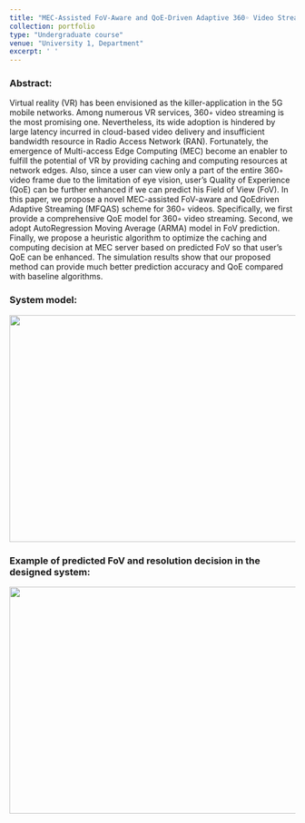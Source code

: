 ```yaml
---
title: "MEC-Assisted FoV-Aware and QoE-Driven Adaptive 360◦ Video Streaming for Virtual Reality"
collection: portfolio
type: "Undergraduate course"
venue: "University 1, Department"
excerpt: ' '
---
```

### Abstract:

Virtual reality (VR) has been envisioned as the killer-application in the 5G mobile networks. Among numerous VR services, 360◦ video streaming is the most promising one. Nevertheless, its wide adoption is hindered by large latency incurred in cloud-based video delivery and insufficient bandwidth resource in Radio Access Network (RAN). Fortunately, the emergence of Multi-access Edge Computing (MEC) become an enabler to fulfill the potential of VR by providing caching and computing resources at network edges. Also, since a user can view only a part of the entire 360◦ video frame due to the limitation of eye vision, user’s Quality of Experience (QoE) can be further enhanced if we can predict his Field of View (FoV). In this paper, we propose a novel MEC-assisted FoV-aware and QoEdriven Adaptive Streaming (MFQAS) scheme for 360◦ videos. Specifically, we first provide a comprehensive QoE model for 360◦ video streaming. Second, we adopt AutoRegression Moving Average (ARMA) model in FoV prediction. Finally, we propose a heuristic algorithm to optimize the caching and computing decision at MEC server based on predicted FoV so that user’s QoE can be enhanced. The simulation results show that our proposed method can provide much better prediction accuracy and QoE compared with baseline algorithms.

### System model:

<img src="http://SendurLanter.github.io/files/MFQAS.png"  width="600" height="400" align=center>

### Example of predicted FoV and resolution decision in the designed system:

<img src="http://SendurLanter.github.io/files/360.png"  width="600" height="400" align=center>